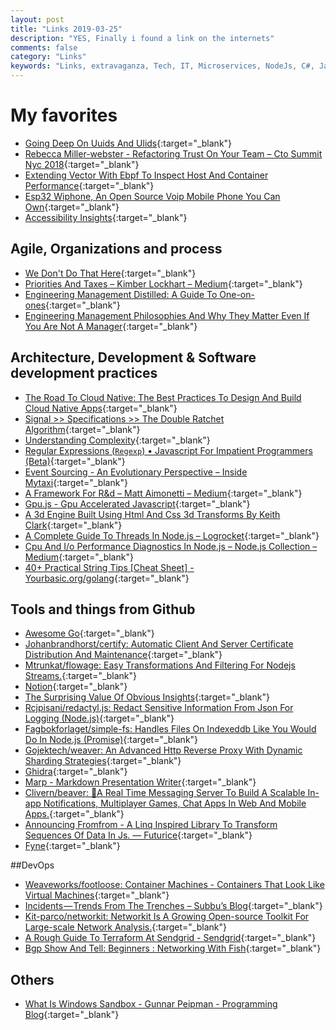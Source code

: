 ```yaml
---
layout: post
title: "Links 2019-03-25"
description: "YES, Finally i found a link on the internets"
comments: false
category: "Links"
keywords: "Links, extravaganza, Tech, IT, Microservices, NodeJs, C#, Javascript, Solution architecture"
---
```

<!-- markdownlint-disable MD033 MD020-->

# My favorites

* [Going Deep On Uuids And Ulids](https://blog.honeybadger.io/uuids-and-ulids/){:target="_blank"}
* [Rebecca Miller-webster - Refactoring Trust On Your Team – Cto Summit Nyc 2018](https://www.rebeccamiller-webster.com/2019/01/refactoring-trust-on-your-team-cto-summit-nyc-2018/){:target="_blank"}
* [Extending Vector With Ebpf To Inspect Host And Container Performance](https://medium.com/netflix-techblog/extending-vector-with-ebpf-to-inspect-host-and-container-performance-5da3af4c584b){:target="_blank"}
* [Esp32 Wiphone, An Open Source Voip Mobile Phone You Can Own](http://a.wiphone.io/){:target="_blank"}
* [Accessibility Insights](https://accessibilityinsights.io/en/){:target="_blank"}

## Agile, Organizations and process

* [We Don't Do That Here](http://www.thagomizer.com/blog/2017/09/29/we-don-t-do-that-here.html){:target="_blank"}
* [Priorities And Taxes – Kimber Lockhart – Medium](https://medium.com/@kimber_lockhart/priorities-and-taxes-7f8726cff868){:target="_blank"}
* [Engineering Management Distilled: A Guide To One-on-ones](https://medium.com/@chris.g.chiu/engineering-management-distilled-a-guide-to-one-on-ones-5b6cceb095b7?sk=0e37825f7aa1aba10e79cd926da24cb6){:target="_blank"}
* [Engineering Management Philosophies And Why They Matter Even If You Are Not A Manager](https://medium.com/square-corner-blog/engineering-management-philosophies-and-why-they-matter-even-if-you-are-not-a-manager-254561cbeea1){:target="_blank"}

## Architecture, Development & Software development practices

* [The Road To Cloud Native: The Best Practices To Design And Build Cloud Native Apps](https://medium.com/devopslinks/approaching-cloud-native-2903a253b8f9){:target="_blank"}
* [Signal >> Specifications >> The Double Ratchet Algorithm](https://signal.org/docs/specifications/doubleratchet/){:target="_blank"}
* [Understanding Complexity](https://www.range.co/blog/understanding-complexity){:target="_blank"}
* [Regular Expressions (`Regexp`) • Javascript For Impatient Programmers (Beta)](http://exploringjs.com/impatient-js/ch_regular-expressions.html){:target="_blank"}
* [Event Sourcing - An Evolutionary Perspective – Inside Mytaxi](https://inside.mytaxi.com/event-sourcing-an-evolutionary-perspective-31e7387aa6f1){:target="_blank"}
* [A Framework For R&d – Matt Aimonetti – Medium](https://medium.com/@mattetti/a-framework-for-r-d-6aaaf8c05841){:target="_blank"}
* [Gpu.js - Gpu Accelerated Javascript](http://gpu.rocks/){:target="_blank"}
* [A 3d Engine Built Using Html And Css 3d Transforms By Keith Clark](https://keithclark.co.uk/labs/css-fps/){:target="_blank"}
* [A Complete Guide To Threads In Node.js – Logrocket](https://blog.logrocket.com/a-complete-guide-to-threads-in-node-js-4fa3898fe74f){:target="_blank"}
* [Cpu And I/o Performance Diagnostics In Node.js – Node.js Collection – Medium](https://medium.com/the-node-js-collection/cpu-and-i-o-performance-diagnostics-in-node-js-e513ba433c39){:target="_blank"}
* [40+ Practical String Tips [Cheat Sheet] - Yourbasic.org/golang](https://yourbasic.org/golang/string-functions-reference-cheat-sheet/){:target="_blank"}


## Tools and things from Github

* [Awesome Go](https://awesome-go.com/){:target="_blank"}
* [Johanbrandhorst/certify: Automatic Client And Server Certificate Distribution And Maintenance](https://github.com/johanbrandhorst/certify){:target="_blank"}
* [Mtrunkat/flowage: Easy Transformations And Filtering For Nodejs Streams.](https://github.com/mtrunkat/flowage){:target="_blank"}
* [Notion](https://www.notionjs.com/){:target="_blank"}
* [The Surprising Value Of Obvious Insights](https://sloanreview.mit.edu/article/the-surprising-value-of-obvious-insights/?__s=wakwmyepmhismx8ehtnp){:target="_blank"}
* [Rcjpisani/redactyl.js: Redact Sensitive Information From Json For Logging (Node.js)](https://github.com/rcjpisani/redactyl.js){:target="_blank"}
* [Fagbokforlaget/simple-fs: Handles Files On Indexeddb Like You Would Do In Node.js (Promise)](https://github.com/fagbokforlaget/simple-fs){:target="_blank"}
* [Gojektech/weaver: An Advanced Http Reverse Proxy With Dynamic Sharding Strategies](https://github.com/gojektech/weaver){:target="_blank"}
* [Ghidra](https://ghidra-sre.org/){:target="_blank"}
* [Marp - Markdown Presentation Writer](https://yhatt.github.io/marp/){:target="_blank"}
* [Clivern/beaver: 💨A Real Time Messaging Server To Build A Scalable In-app Notifications, Multiplayer Games, Chat Apps In Web And Mobile Apps.](https://github.com/Clivern/Beaver){:target="_blank"}
* [Announcing Fromfrom - A Linq Inspired Library To Transform Sequences Of Data In Js. — Futurice](https://www.futurice.com/blog/announcing-fromfrom/){:target="_blank"}
* [Fyne](https://fyne.io/#features){:target="_blank"}

##DevOps

* [Weaveworks/footloose: Container Machines - Containers That Look Like Virtual Machines](https://github.com/weaveworks/footloose){:target="_blank"}
* [Incidents — Trends From The Trenches – Subbu’s Blog](https://m.subbu.org/incidents-trends-from-the-trenches-e2f8497d52ed){:target="_blank"}
* [Kit-parco/networkit: Networkit Is A Growing Open-source Toolkit For Large-scale Network Analysis.](https://github.com/kit-parco/networkit){:target="_blank"}
* [A Rough Guide To Terraform At Sendgrid - Sendgrid](https://sendgrid.com/blog/a-rough-guide-to-terraform-at-sendgrid/){:target="_blank"}
* [Bgp Show And Tell: Beginners : Networking With Fish](https://www.networkingwithfish.com/bgp-show-and-tell-beginners/){:target="_blank"}

## Others

* [What Is Windows Sandbox - Gunnar Peipman - Programming Blog](https://gunnarpeipman.com/windows/windows-sandbox/){:target="_blank"}